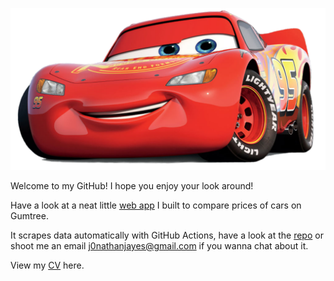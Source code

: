 ![image](LightningMcQueen.png)

Welcome to my GitHub! I hope you enjoy your look around! 

Have a look at a neat little [web app](https://jonathan-jayes.shinyapps.io/gumtree-price-explorer/) I built to compare prices of cars on Gumtree. 

It scrapes data automatically with GitHub Actions, have a look at the [repo](https://github.com/j-jayes/car-scraper-za) or shoot me an email j0nathanjayes@gmail.com if you wanna chat about it.

View my [CV](https://github.com/j-jayes/j-jayes/blob/main/Jonathan_Jayes_Curriculum_Vitae_April_2021_Github.pdf) here.
